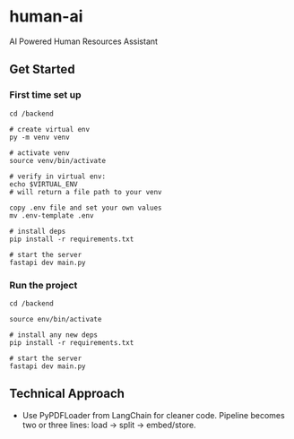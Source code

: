 # human-ai
AI Powered Human Resources Assistant

## Get Started

### First time set up
```
cd /backend

# create virtual env
py -m venv venv

# activate venv
source venv/bin/activate

# verify in virtual env:
echo $VIRTUAL_ENV
# will return a file path to your venv

copy .env file and set your own values
mv .env-template .env

# install deps
pip install -r requirements.txt

# start the server
fastapi dev main.py

```

### Run the project 

```
cd /backend

source env/bin/activate

# install any new deps 
pip install -r requirements.txt

# start the server
fastapi dev main.py

```

## Technical Approach

- Use PyPDFLoader from LangChain for cleaner code. Pipeline becomes two or three lines: load → split → embed/store.

